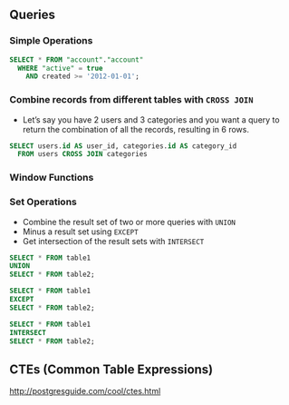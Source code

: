 ## Queries

### Simple Operations

```sql
SELECT * FROM "account"."account"
  WHERE "active" = true
    AND created >= '2012-01-01';
```

### Combine records from different tables with `CROSS JOIN`

- Let’s say you have 2 users and 3 categories and you want a query to return the combination of all the records, resulting in 6 rows.

```sql
SELECT users.id AS user_id, categories.id AS category_id
  FROM users CROSS JOIN categories
```

### Window Functions


### Set Operations

- Combine the result set of two or more queries with `UNION`
- Minus a result set using `EXCEPT`
- Get intersection of the result sets with `INTERSECT`

```sql
SELECT * FROM table1
UNION
SELECT * FROM table2;

SELECT * FROM table1
EXCEPT
SELECT * FROM table2;

SELECT * FROM table1
INTERSECT
SELECT * FROM table2;
```

## CTEs (Common Table Expressions)

http://postgresguide.com/cool/ctes.html


